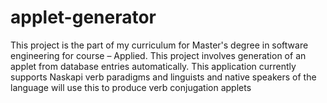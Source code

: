 # applet-generator
This project is the part of my curriculum for Master's degree in software engineering for course – Applied. This project involves generation of an applet from database entries automatically. This application currently supports Naskapi verb paradigms and linguists and native speakers of the language will use this to produce verb conjugation applets 
